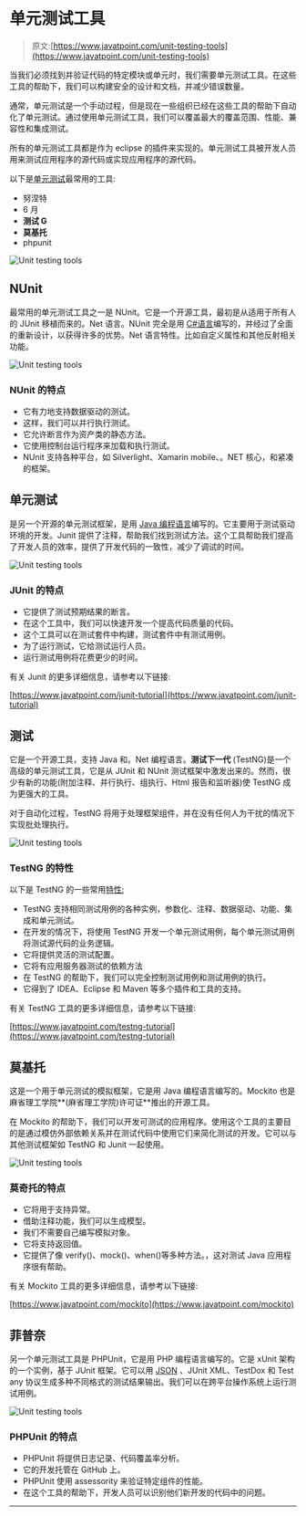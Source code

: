 # 单元测试工具

> 原文:[https://www.javatpoint.com/unit-testing-tools](https://www.javatpoint.com/unit-testing-tools)

当我们必须找到并验证代码的特定模块或单元时，我们需要单元测试工具。在这些工具的帮助下，我们可以构建安全的设计和文档，并减少错误数量。

通常，单元测试是一个手动过程，但是现在一些组织已经在这些工具的帮助下自动化了单元测试。通过使用单元测试工具，我们可以覆盖最大的覆盖范围、性能、兼容性和集成测试。

所有的单元测试工具都是作为 eclipse 的插件来实现的。单元测试工具被开发人员用来测试应用程序的源代码或实现应用程序的源代码。

以下是[单元测试](https://www.javatpoint.com/unit-testing)最常用的工具:

*   努涅特
*   6 月
*   **测试 G**
*   **莫基托**
*   phpunit

![Unit testing tools](../Images/84e4ee6964e77ffb0ce1366932219d6e.png)

## NUnit

最常用的单元测试工具之一是 NUnit。它是一个开源工具，最初是从适用于所有人的 JUnit 移植而来的。Net 语言。NUnit 完全是用 [C#语言](https://www.javatpoint.com/c-sharp-tutorial)编写的，并经过了全面的重新设计，以获得许多的优势。Net 语言特性。比如自定义属性和其他反射相关功能。

![Unit testing tools](../Images/f400ee50453b551973d92632df531c15.png)

### NUnit 的特点

*   它有力地支持数据驱动的测试。
*   这样，我们可以并行执行测试。
*   它允许断言作为资产类的静态方法。
*   它使用控制台运行程序来加载和执行测试。
*   NUnit 支持各种平台，如 Silverlight、Xamarin mobile、。NET 核心，和紧凑的框架。

## 单元测试

是另一个开源的单元测试框架，是用 [Java 编程语言](https://www.javatpoint.com/java-tutorial)编写的。它主要用于测试驱动环境的开发。Junit 提供了注释，帮助我们找到测试方法。这个工具帮助我们提高了开发人员的效率，提供了开发代码的一致性，减少了调试的时间。

![Unit testing tools](../Images/a91e3a83b6aff9b4164babef9fe89186.png)

### JUnit 的特点

*   它提供了测试预期结果的断言。
*   在这个工具中，我们可以快速开发一个提高代码质量的代码。
*   这个工具可以在测试套件中构建，测试套件中有测试用例。
*   为了运行测试，它给测试运行人员。
*   运行测试用例将花费更少的时间。

有关 Junit 的更多详细信息，请参考以下链接:

[https://www.javatpoint.com/junit-tutorial](https://www.javatpoint.com/junit-tutorial)

## 测试

它是一个开源工具，支持 Java 和。Net 编程语言。**测试下一代** (TestNG)是一个高级的单元测试工具，它是从 JUnit 和 NUnit 测试框架中激发出来的。然而，很少有新的功能(附加注释、并行执行、组执行、Html 报告和监听器)使 TestNG 成为更强大的工具。

对于自动化过程，TestNG 将用于处理框架组件，并在没有任何人为干扰的情况下实现批处理执行。

![Unit testing tools](../Images/1c911db6d5de110576deb850d995894c.png)

### TestNG 的特性

以下是 TestNG 的一些常用[特性:](https://www.javatpoint.com/features-of-testng)

*   TestNG 支持相同测试用例的各种实例，参数化、注释、数据驱动、功能、集成和单元测试。
*   在开发的情况下，将使用 TestNG 开发一个单元测试用例，每个单元测试用例将测试源代码的业务逻辑。
*   它将提供灵活的测试配置。
*   它将有应用服务器测试的依赖方法
*   在 TestNG 的帮助下，我们可以完全控制测试用例和测试用例的执行。
*   它得到了 IDEA、Eclipse 和 Maven 等多个插件和工具的支持。

有关 TestNG 工具的更多详细信息，请参考以下链接:

[https://www.javatpoint.com/testng-tutorial](https://www.javatpoint.com/testng-tutorial)

## 莫基托

这是一个用于单元测试的模拟框架，它是用 Java 编程语言编写的。Mockito 也是麻省理工学院**(麻省理工学院)许可证**推出的开源工具。

在 Mockito 的帮助下，我们可以开发可测试的应用程序。使用这个工具的主要目的是通过模仿外部依赖关系并在测试代码中使用它们来简化测试的开发。它可以与其他测试框架如 TestNG 和 Junit 一起使用。

![Unit testing tools](../Images/b5d5e3d3bdda15e1f0aab68e49a28f38.png)

### 莫奇托的特点

*   它将用于支持异常。
*   借助注释功能，我们可以生成模型。
*   我们不需要自己编写模拟对象。
*   它将支持返回值。
*   它提供了像 verify()、mock()、when()等多种方法。，这对测试 Java 应用程序很有帮助。

有关 Mockito 工具的更多详细信息，请参考以下链接:

[https://www.javatpoint.com/mockito](https://www.javatpoint.com/mockito)

## 菲普奈

另一个单元测试工具是 PHPUnit，它是用 PHP 编程语言编写的。它是 xUnit 架构的一个实例，基于 JUnit 框架。它可以用 [JSON](https://www.javatpoint.com/json-tutorial) 、JUnit XML、TestDox 和 Test any 协议生成多种不同格式的测试结果输出。我们可以在跨平台操作系统上运行测试用例。

![Unit testing tools](../Images/b818fa0a58598475623fba77cf342552.png)

### PHPUnit 的特点

*   PHPUnit 将提供日志记录、代码覆盖率分析。
*   它的开发托管在 GitHub 上。
*   PHPUnit 使用 assessority 来验证特定组件的性能。
*   在这个工具的帮助下，开发人员可以识别他们新开发的代码中的问题。

* * *